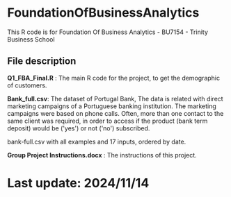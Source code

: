 # FoundationOfBusinessAnalytics

This R code is for Foundation Of Business Analytics - BU7154 - Trinity Business School

## File description

**Q1_FBA_Final.R** : The main R code for the project, to get the demographic of customers.  

**Bank_full.csv**: The dataset of Portugal Bank, The data is related with direct marketing campaigns of a Portuguese banking institution. The marketing campaigns were based on phone calls. Often, more than one contact to the same client was required, in order to access if the product (bank term deposit) would be ('yes') or not ('no') subscribed.  

bank-full.csv with all examples and 17 inputs, ordered by date.  

**Group Project Instructions.docx** : The instructions of this project.  




# Last update: 2024/11/14
